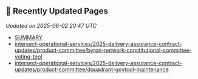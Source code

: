 ## 🔄 Recently Updated Pages

_Updated on 2025-06-02 20:47 UTC_

- [SUMMARY](https://docs.intersectmbo.org/SUMMARY)
- [intersect-operational-services/2025-delivery-assurance-contract-updates/product-committee/byron-network-constitutional-committee-voting-tool](https://docs.intersectmbo.org/intersect-operational-services/2025-delivery-assurance-contract-updates/product-committee/byron-network-constitutional-committee-voting-tool)
- [intersect-operational-services/2025-delivery-assurance-contract-updates/product-committee/dquadrant-govtool-maintenance](https://docs.intersectmbo.org/intersect-operational-services/2025-delivery-assurance-contract-updates/product-committee/dquadrant-govtool-maintenance)
